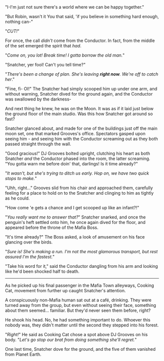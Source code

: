"I-I'm just not sure there's a world where we can be happy together."

"But Robin, wasn't it You that said, 'if you believe in something hard enough, nothing can-"

"*CUT!*"

For once, the call *didn't* come from the Conductor. In fact, from the middle of the set emerged the spirit that *had*.

"*Come on, you lot! Break time! I gotta borrow the old man.*"

"Snatcher, yer fool! Can't you tell time?"

"*There's been a change of plan. She's leaving **right now**. We're off to catch her*."

"Fine, fi- OI!" The Snatcher had simply scooped him up under one arm, and without warning, Snatcher dived for the ground again, and the Conductor was swallowed by the darkness-

And next thing he knew, he was on the Moon. It was as if it laid just below the ground floor of the main studio. Was this how Snatcher got around so fast?

Snatcher glanced about, and made for one of the buildings just off the main moon set, one that marked Grooves's office. Spectators gasped upon seeing him - and seeing him with the Conductor screaming out as they both passed straight through the wall.

"Good gracious!" DJ Grooves bolted upright, clutching his heart as both Snatcher *and* the Conductor phased into the room, the latter screaming. "You gotta warn me before doin' that, darlings! Is it time already?"

"*It wasn't, but she's trying to ditch us early. Hop on, we have two quick stops to make.*"

"Uhh, right..." Grooves slid from his chair and approached them, carefully feeling for a place to hold on to the Snatcher and clinging to him as tightly as he could.

"How come 'e gets a chance and I get scooped up like an infant?!" 

"*You really want me to answer that?*" Snatcher snarked, and once the penguin's heft settled onto him, he once again dived for the floor, and appeared before the throne of the Mafia Boss.

"It's time already?" The Boss asked, a look of amusement on his face glancing over the birds.

"*Sure is! She's making a run. I'm not the most glamorous transport, but rest assured I'm the fastest.*"

"Take his word for it," said the Conductor dangling from his arm and looking like he'd been shocked half to death.

----

As he picked up his final passenger in the Mafia Town alleyways, Cooking Cat, movement from further up caught Snatcher's attention.

A conspicuously non-Mafia human sat out at a café, drinking. They were turned away from the group, but even without seeing their face, something about them seemed... familiar. But they'd never seen them before, right?

He shook his head. No, he had something important to do. Whoever this nobody was, they didn't matter until the second they stepped into his forest.

"*Right!*" He said as Cooking Cat chose a spot above DJ Grooves on his body. "*Let's go stop our brat from doing something she'll regret.*"

One last time, Snatcher dove for the ground, and the five of them vanished from Planet Earth.